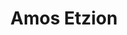 ---
title: Amos Etzion
github: amosd92

logzio-role: Customer Support Engineer
sitemap: false
noindex: true
---
